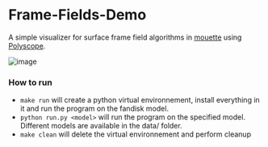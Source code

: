 # Frame-Fields-Demo
A simple visualizer for surface frame field algorithms in [mouette](https://github.com/GCoiffier/mouette) using [Polyscope](https://polyscope.run/).

![image](https://github.com/GCoiffier/Frame-Fields-Demo/assets/20912374/c806c28f-1bd4-4dcd-af27-18700c9eeb3b)

### How to run
- `make run` will create a python virtual environnement, install everything in it and run the program on the fandisk model.
- `python run.py <model>` will run the program on the specified model. Different models are available in the data/ folder.
- `make clean` will delete the virtual environnement and perform cleanup

